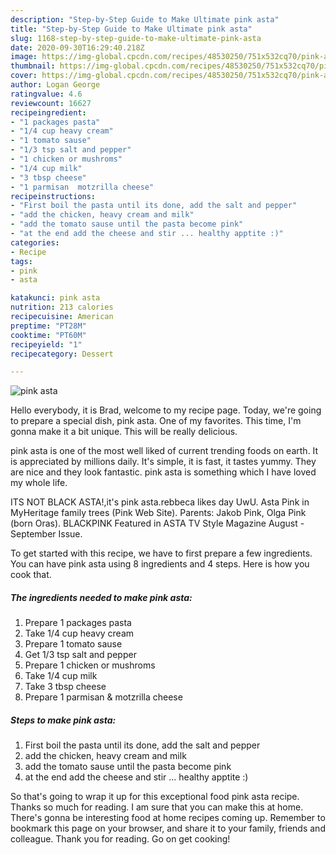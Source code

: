 ```yaml
---
description: "Step-by-Step Guide to Make Ultimate pink asta"
title: "Step-by-Step Guide to Make Ultimate pink asta"
slug: 1168-step-by-step-guide-to-make-ultimate-pink-asta
date: 2020-09-30T16:29:40.218Z
image: https://img-global.cpcdn.com/recipes/48530250/751x532cq70/pink-asta-recipe-main-photo.jpg
thumbnail: https://img-global.cpcdn.com/recipes/48530250/751x532cq70/pink-asta-recipe-main-photo.jpg
cover: https://img-global.cpcdn.com/recipes/48530250/751x532cq70/pink-asta-recipe-main-photo.jpg
author: Logan George
ratingvalue: 4.6
reviewcount: 16627
recipeingredient:
- "1 packages pasta"
- "1/4 cup heavy cream"
- "1 tomato sause"
- "1/3 tsp salt and pepper"
- "1 chicken or mushroms"
- "1/4 cup milk"
- "3 tbsp cheese"
- "1 parmisan  motzrilla cheese"
recipeinstructions:
- "First boil the pasta until its done, add the salt and pepper"
- "add the chicken, heavy cream and milk"
- "add the tomato sause until the pasta become pink"
- "at the end add the cheese and stir ... healthy apptite :)"
categories:
- Recipe
tags:
- pink
- asta

katakunci: pink asta 
nutrition: 213 calories
recipecuisine: American
preptime: "PT28M"
cooktime: "PT60M"
recipeyield: "1"
recipecategory: Dessert

---
```



![pink asta](https://img-global.cpcdn.com/recipes/48530250/751x532cq70/pink-asta-recipe-main-photo.jpg)

Hello everybody, it is Brad, welcome to my recipe page. Today, we're going to prepare a special dish, pink asta. One of my favorites. This time, I'm gonna make it a bit unique. This will be really delicious.

pink asta is one of the most well liked of current trending foods on earth. It is appreciated by millions daily. It's simple, it is fast, it tastes yummy. They are nice and they look fantastic. pink asta is something which I have loved my whole life.

ITS NOT BLACK ASTA!,it&#39;s pink asta.rebbeca likes day UwU. Asta Pink in MyHeritage family trees (Pink Web Site). Parents: Jakob Pink, Olga Pink (born Oras). BLACKPINK Featured in ASTA TV Style Magazine August - September Issue.


To get started with this recipe, we have to first prepare a few ingredients. You can have pink asta using 8 ingredients and 4 steps. Here is how you cook that.

<!--inarticleads1-->

##### The ingredients needed to make pink asta:

1. Prepare 1 packages pasta
1. Take 1/4 cup heavy cream
1. Prepare 1 tomato sause
1. Get 1/3 tsp salt and pepper
1. Prepare 1 chicken or mushroms
1. Take 1/4 cup milk
1. Take 3 tbsp cheese
1. Prepare 1 parmisan &amp; motzrilla cheese




<!--inarticleads2-->

##### Steps to make pink asta:

1. First boil the pasta until its done, add the salt and pepper
1. add the chicken, heavy cream and milk
1. add the tomato sause until the pasta become pink
1. at the end add the cheese and stir ... healthy apptite :)




So that's going to wrap it up for this exceptional food pink asta recipe. Thanks so much for reading. I am sure that you can make this at home. There's gonna be interesting food at home recipes coming up. Remember to bookmark this page on your browser, and share it to your family, friends and colleague. Thank you for reading. Go on get cooking!
